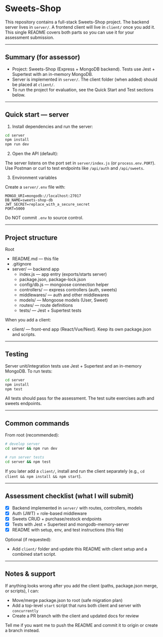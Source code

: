 # Sweets-Shop

This repository contains a full-stack Sweets-Shop project. The backend server lives in `server/`. A frontend client will live in `client/` once you add it. This single README covers both parts so you can use it for your assessment submission.

---

## Summary (for assessor)

- Project: Sweets-Shop (Express + MongoDB backend). Tests use Jest + Supertest with an in-memory MongoDB.
- Server is implemented in `server/`. The client folder (when added) should be placed at `client/`.
- To run the project for evaluation, see the Quick Start and Test sections below.

---

## Quick start — server

1. Install dependencies and run the server:

```bash
cd server
npm install
npm run dev
```

2. Open the API (default):

The server listens on the port set in `server/index.js` (or `process.env.PORT`). Use Postman or curl to test endpoints like `/api/auth` and `/api/sweets`.

3. Environment variables

Create a `server/.env` file with:

```env
MONGO_URI=mongodb://localhost:27017
DB_NAME=sweets-shop-db
JWT_SECRET=replace_with_a_secure_secret
PORT=5000
```

Do NOT commit `.env` to source control.

---

## Project structure

Root
- README.md — this file
- .gitignore
- server/ — backend app
  - index.js — app entry (exports/starts server)
  - package.json, package-lock.json
  - config/db.js — mongoose connection helper
  - controllers/ — express controllers (auth, sweets)
  - middlewares/ — auth and other middlewares
  - models/ — Mongoose models (User, Sweet)
  - routes/ — route definitions
  - tests/ — Jest + Supertest tests

When you add a client:
- client/ — front-end app (React/Vue/Next). Keep its own package.json and scripts.

---

## Testing

Server unit/integration tests use Jest + Supertest and an in-memory MongoDB. To run tests:

```bash
cd server
npm install
npm test
```

All tests should pass for the assessment. The test suite exercises auth and sweets endpoints.

---

## Common commands

From root (recommended):

```bash
# develop server
cd server && npm run dev

# run server tests
cd server && npm test
```

If you later add a `client/`, install and run the client separately (e.g., `cd client && npm install && npm start`).

---

## Assessment checklist (what I will submit)

- [x] Backend implemented in `server/` with routes, controllers, models
- [x] Auth (JWT) + role-based middleware
- [x] Sweets CRUD + purchase/restock endpoints
- [x] Tests with Jest + Supertest and mongodb-memory-server
- [x] README with setup, env, and test instructions (this file)

Optional (if requested):
- Add `client/` folder and update this README with client setup and a combined start script.

---

## Notes & support

If anything looks wrong after you add the client (paths, package.json merge, or scripts), I can:

- Move/merge package.json to root (safe migration plan)
- Add a top-level `start` script that runs both client and server with `concurrently`
- Create a PR branch with the client and updated docs for review

Tell me if you want me to push the README and commit it to origin or create a branch instead.
